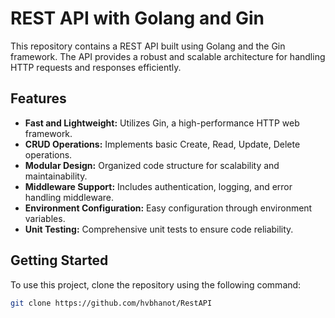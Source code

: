 # REST API with Golang and Gin

This repository contains a REST API built using Golang and the Gin framework. The API provides a robust and scalable architecture for handling HTTP requests and responses efficiently. 

## Features

- **Fast and Lightweight:** Utilizes Gin, a high-performance HTTP web framework.
- **CRUD Operations:** Implements basic Create, Read, Update, Delete operations.
- **Modular Design:** Organized code structure for scalability and maintainability.
- **Middleware Support:** Includes authentication, logging, and error handling middleware.
- **Environment Configuration:** Easy configuration through environment variables.
- **Unit Testing:** Comprehensive unit tests to ensure code reliability.

## Getting Started

To use this project, clone the repository using the following command:

```bash
git clone https://github.com/hvbhanot/RestAPI

